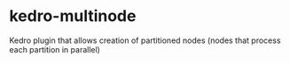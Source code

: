 # kedro-multinode
Kedro plugin that allows creation of partitioned nodes (nodes that process each partition in parallel)
